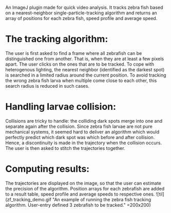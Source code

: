 An ImageJ plugin made for quick video analysis. It tracks zebra fish based on a nearest-neighbor single-particle-tracking algorithm and returns an array of positions for each zebra fish, speed profile and average speed.

The tracking algorithm:
=======================
The user is first asked to find a frame where all zebrafish can be distinguished one from another. That is, when they are at least a few pixels apart. The user clicks on the ones that are to be tracked.
To cope with heterogenous lighting, the nearest neighbor (identified as the darkest spot) is searched in a limited radius around the current position. To avoid tracking the wrong zebra fish larva when multiple come close to each other, this search radius is reduced in such cases.

Handling larvae collision:
==========================
Collisions are tricky to handle: the colliding dark spots merge into one and separate again after the collision. Since zebra fish larvae are not pure mechanical systems, it seemed hard to deliver an algorithm which would perfectly predict which dark spot was which before and after collision. Hence, a discontinuity is made in the trajectory when the collision occurs. The user is then asked to stitch the trajectories together.

Computing results:
==================
The trajectories are displayed on the image, so that the user can estimate the precision of the algorithm. Position arrays for each zebrafish are added to a result table, speed profile and average speeds to respective ones.
![til](zf_tracking_demo.gif "An example of running the zebra fish tracking algorithm. User-entry defined 3 zebrafish to be tracked." =200x200)

